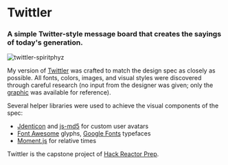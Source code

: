 # Twittler

### A simple Twitter-style message board that creates the sayings of today's generation.
![twittler-spiritphyz](https://cloud.githubusercontent.com/assets/7908723/18156160/0c898122-6fc9-11e6-857d-589adce1f223.gif)

My version of [Twittler](http://spiritphyz.io/twittler/) was crafted to match the design spec as closely as possible. All fonts, colors, images, and visual styles were discovered through careful research (no input from the designer was given; only the [graphic](https://github.com/spiritphyz/Fulcrum-Twittler/blob/master/design-spec/design-spec.png) was available for reference).

Several helper libraries were used to achieve the visual components of the spec:
 * [Jdenticon](https://github.com/dmester/jdenticon) and [js-md5](https://github.com/emn178/js-md5) for custom user avatars
 * [Font Awesome](https://github.com/FortAwesome/Font-Awesome) glyphs, [Google Fonts](https://fonts.google.com/) typefaces
 * [Moment.js](https://github.com/moment/moment) for relative times

Twittler is the capstone project of [Hack Reactor Prep](http://fulcrum.reactorcore.com/).
